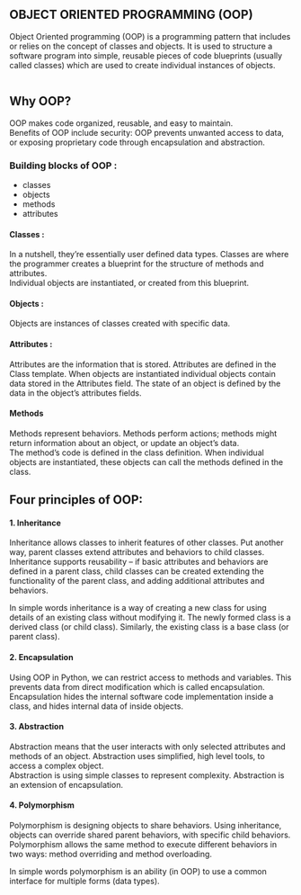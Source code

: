 ## OBJECT ORIENTED PROGRAMMING (OOP)
Object Oriented programming (OOP) is a programming pattern that includes or relies on the concept of classes and objects. It is used to structure a software program into simple, reusable pieces of code blueprints (usually called classes) which are used to create individual instances of objects.  

```python
```

## Why OOP?
OOP makes code organized, reusable, and easy to maintain.  
Benefits of OOP include security: OOP prevents unwanted access to data, or exposing proprietary code through encapsulation and abstraction.

### Building blocks of OOP :
- classes
- objects
- methods
- attributes

#### Classes :
In a nutshell, they’re essentially user defined data types. Classes are where the programmer creates a blueprint for the structure of methods and attributes.  
Individual objects are instantiated, or created from this blueprint.

#### Objects :
Objects are instances of classes created with specific data.

#### Attributes :
Attributes are the information that is stored. Attributes are defined in the Class template. When objects are instantiated individual objects contain data stored in the Attributes field. The state of an object is defined by the data in the object’s attributes fields.

#### Methods
Methods represent behaviors. Methods perform actions; methods might return information about an object, or update an object’s data.  
The method’s code is defined in the class definition. When individual objects are instantiated, these objects can call the methods defined in the class.

## Four principles of OOP:

#### 1. Inheritance

Inheritance allows classes to inherit features of other classes. Put another way, parent classes extend attributes and behaviors to child classes.  
Inheritance supports reusability – if basic attributes and behaviors are defined in a parent class, child classes can be created extending the functionality of the parent class, and adding additional attributes and behaviors.  

In simple words inheritance is a way of creating a new class for using details of an existing class without modifying it. The newly formed class is a derived class (or child class). Similarly, the existing class is a base class (or parent class).

#### 2. Encapsulation
Using OOP in Python, we can restrict access to methods and variables. This prevents data from direct modification which is called encapsulation.
Encapsulation hides the internal software code implementation inside a class, and hides internal data of inside objects.

#### 3. Abstraction
Abstraction means that the user interacts with only selected attributes and methods of an object. Abstraction uses simplified, high level tools, to access a complex object.  
Abstraction is using simple classes to represent complexity. Abstraction is an extension of encapsulation.

#### 4. Polymorphism
Polymorphism is designing objects to share behaviors. Using inheritance, objects can override shared parent behaviors, with specific child behaviors.  
Polymorphism allows the same method to execute different behaviors in two ways: method overriding and method overloading.

In simple words polymorphism is an ability (in OOP) to use a common interface for multiple forms (data types).
